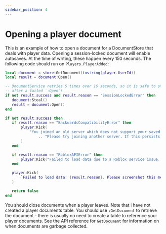 ```yaml
---
sidebar_position: 4
---
```

 
# Opening a player document

This is an example of how to open a document for a DocumentStore that deals with player data.
Opening a session-locked document will enable autosaves. At the time of writing, these happen every 150 seconds.
The following code should run on `Players.PlayerAdded`:

 ```lua
local document = store:GetDocument(tostring(player.UserId))
local result = document:Open()

-- DocumentService retries 5 times over 16 seconds, so it is safe to steal
-- after a failed `:Open`!
if not result.success and result.reason == "SessionLockedError" then
    document:Steal()
    result = document:Open()
end

if not result.success then
    if result.reason == "BackwardsCompatibilityError" then
        player:Kick(
            "You joined an old server which does not support your saved data."
                .. "Please try joining another server. If this persists, contact a developer."
        )
    end

    if result.reason == "RobloxAPIError" then
        player:Kick("Failed to load data due to a Roblox service issue. Try again later.")
    end

    player:Kick(
        `Failed to load data: {result.reason}. Please screenshot this message and report it to a developer.`
    )

    return false
end
```

You should close documents when a player leaves. Note that I have not created a player documents table.
You should use `:GetDocument` to retrieve the document - there is usually no need to create a table to
reference your player documents. See the API reference for `GetDocument` for information on when documents are
garbage collected.